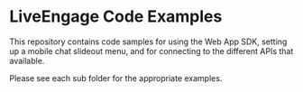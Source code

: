 # LiveEngage Code Examples

This repository contains code samples for using the Web App SDK, setting up a mobile chat slideout menu, and for connecting to the different APIs that available. 

Please see each sub folder for the appropriate examples.
